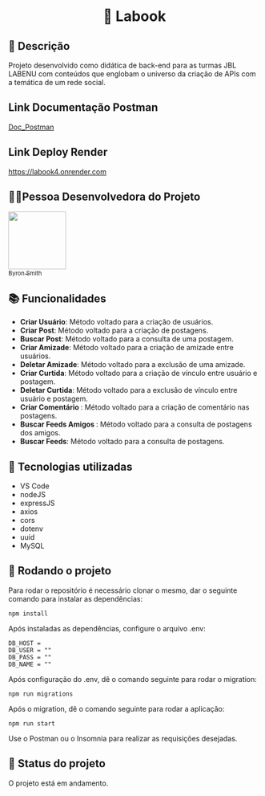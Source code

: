 ## <h1 align="center">📇 Labook </h1>

## :memo: Descrição
Projeto desenvolvido como didática de back-end para as turmas JBL LABENU com conteúdos que englobam o universo da criação de APIs com a temática de um rede social.

## Link Documentação Postman
[Doc_Postman](https://documenter.getpostman.com/view/22363157/2s935mtRKC)

## Link Deploy Render
https://labook4.onrender.com

##  👩🏾Pessoa Desenvolvedora do Projeto

 [<img src="https://avatars.githubusercontent.com/u/74737156?v=4" width=115><br><sub>Byron Smith</sub>](https://github.com/byron-smith-nobrega)

## :books: Funcionalidades
* <b>Criar Usuário</b>: Método voltado para a criação de usuários.
* <b>Criar Post</b>: Método voltado para a criação de postagens.
* <b>Buscar Post</b>: Método voltado para a consulta de uma postagem.
* <b>Criar Amizade</b>: Método voltado para a criação de amizade entre usuários.
* <b>Deletar Amizade</b>: Método voltado para a exclusão de uma amizade.
* <b>Criar Curtida</b>: Método voltado para a criação de vínculo entre usuário e postagem.
* <b>Deletar Curtida</b>: Método voltado para a exclusão de vínculo entre usuário e postagem. 
* <b>Criar Comentário </b>: Método voltado para a criação de comentário nas postagens.
* <b>Buscar Feeds Amigos </b>: Método voltado para a consulta de postagens dos amigos.
* <b>Buscar Feeds</b>: Método voltado para a consulta de postagens.

## :wrench: Tecnologias utilizadas
* VS Code
* nodeJS
* expressJS
* axios
* cors
* dotenv
* uuid
* MySQL


## :rocket: Rodando o projeto
Para rodar o repositório é necessário clonar o mesmo, dar o seguinte comando para instalar as dependências:
```
npm install
```
Após instaladas as dependências, configure o arquivo .env:
```
DB_HOST = 
DB_USER = ""
DB_PASS = ""
DB_NAME = ""
```
Após configuração do .env, dê o comando seguinte para rodar o migration:
```
npm run migrations
```
Após o migration, dê o comando seguinte para rodar a aplicação:
```
npm run start
```

Use o Postman ou o Insomnia para realizar as requisições desejadas.

## :dart: Status do projeto
O projeto está em andamento.


